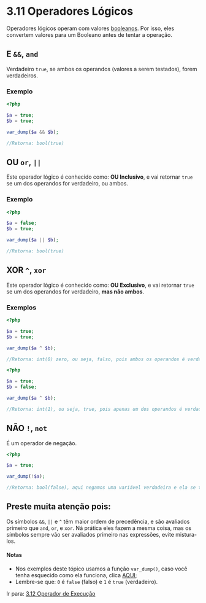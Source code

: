 # 3.11 Operadores Lógicos

Operadores lógicos operam com valores [booleanos](3-Tipos-de-dados.md). Por isso, eles convertem valores para um Booleano antes de tentar a operação.

## E `&&`, `and` 

Verdadeiro `true`, se ambos os operandos (valores a serem testados), forem verdadeiros.

### Exemplo
```php
<?php

$a = true;
$b = true;

var_dump($a && $b);

//Retorna: bool(true)
```

## OU `or`, `||`

Este operador lógico é conhecido como: **OU Inclusivo**, e vai retornar `true` se um dos operandos for verdadeiro, ou ambos.

### Exemplo
```php
<?php

$a = false;
$b = true;

var_dump($a || $b);

//Retorna: bool(true)
```

## XOR `^`, `xor`

Este operador lógico é conhecido como: **OU Exclusivo**, e vai retornar `true` se um dos operandos for verdadeiro, **mas não ambos**.

### Exemplos
```php
<?php

$a = true;
$b = true;

var_dump($a ^ $b);

//Retorna: int(0) zero, ou seja, falso, pois ambos os operandos é verdadeiro;
```

```php
<?php

$a = true;
$b = false;

var_dump($a ^ $b);

//Retorna: int(1), ou seja, true, pois apenas um dos operandos é verdadeiro;
```

## NÃO `!`, `not`

É um operador de negação.

```php
<?php

$a = true;

var_dump(!$a);

//Retorna: bool(false), aqui negamos uma variável verdadeira e ela se tornou falsa.
```

## Preste muita atenção pois:

Os símbolos `&&`, `||` e `^` têm maior ordem de precedência, e são avaliados primeiro que `and`, `or`, e `xor`.
Ná prática eles fazem a mesma coisa, mas os símbolos sempre vão ser avaliados primeiro nas expressões, evite mistura-los.

#### Notas

- Nos exemplos deste tópico usamos a função `var_dump()`, caso você tenha esquecido como ela funciona, clica [AQUI](/3-Basico/1-Saida.md);
- Lembre-se que: `0` é `false` (falso) e `1` é `true` (verdadeiro).

Ir para: [3.12 Operador de Execução](12-Execucao.md)